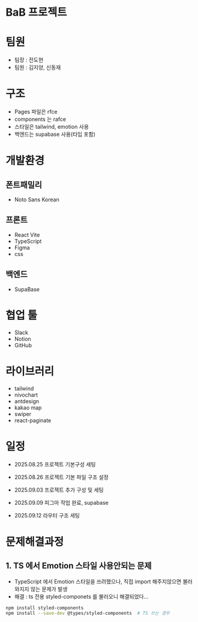 # BaB 프로젝트

# 팀원

- 팀장 : 전도현
- 팀원 : 김지양, 신동재

# 구조

- Pages 파일은 rfce
- components 는 rafce
- 스타일은 tailwind, emotion 사용
- 백엔드는 supabase 사용(타입 포함)

# 개발환경

## 폰트패밀리

- Noto Sans Korean

## 프론트

- React Vite
- TypeScript
- Figma
- css

## 백엔드

- SupaBase

# 협업 툴

- Slack
- Notion
- GitHub

# 라이브러리

- tailwind
- nivochart
- antdesign
- kakao map
- swiper
- react-paginate

# 일정

- 2025.08.25 프로젝트 기본구성 세팅
- 2025.08.26 프로젝트 기본 파일 구조 설정
- 2025.09.03 프로젝트 추가 구성 및 세팅
- 2025.09.09 피그마 작업 완료, supabase

- 2025.09.12 라우터 구조 세팅

# 문제해결과정

## 1. TS 에서 Emotion 스타일 사용안되는 문제

- TypeScript 에서 Emotion 스타일을 쓰려했으나, 직접 import 해주지않으면 불러와지지 않는 문제가 발생
- 해결 : ts 전용 styled-componets 를 불러오니 해결되었다...

```bash
npm install styled-components
npm install --save-dev @types/styled-components  # TS 쓰는 경우
```
